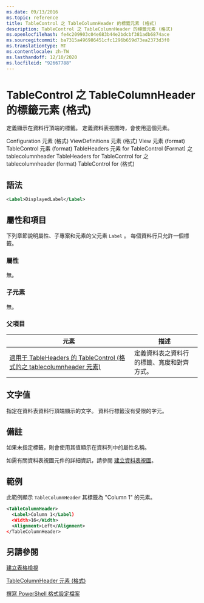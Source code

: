 ```yaml
---
ms.date: 09/13/2016
ms.topic: reference
title: TableControl 之 TableColumnHeader 的標籤元素 (格式)
description: TableControl 之 TableColumnHeader 的標籤元素 (格式)
ms.openlocfilehash: fe4c209903c04e683b44e2bdcbf381adb6874ace
ms.sourcegitcommit: ba7315a496986451cfc1296b659d73ea2373d3f0
ms.translationtype: MT
ms.contentlocale: zh-TW
ms.lasthandoff: 12/10/2020
ms.locfileid: "92667788"
---
```

# <a name="label-element-for-tablecolumnheader-for-tablecontrol-format"></a>TableControl 之 TableColumnHeader 的標籤元素 (格式)

定義顯示在資料行頂端的標籤。 定義資料表視圖時，會使用這個元素。

Configuration 元素 (格式) ViewDefinitions 元素 (格式) View 元素 (format) TableControl 元素 (format) TableHeaders 元素 for TableControl (Format) 之 tablecolumnheader TableHeaders for TableControl for 之 tablecolumnheader (format) TableControl for (格式) 

## <a name="syntax"></a>語法

```xml
<Label>DisplayedLabel</Label>

```

## <a name="attributes-and-elements"></a>屬性和項目

下列章節說明屬性、子專案和元素的父元素 `Label` 。 每個資料行只允許一個標籤。

### <a name="attributes"></a>屬性

無。

### <a name="child-elements"></a>子元素

無。

### <a name="parent-elements"></a>父項目

|元素|描述|
|-------------|-----------------|
|[適用于 TableHeaders 的 TableControl (格式的之 tablecolumnheader 元素) ](./tablecolumnheader-element-format.md)|定義資料表之資料行的標籤、寬度和對齊方式。|

## <a name="text-value"></a>文字值

指定在資料表資料行頂端顯示的文字。 資料行標籤沒有受限的字元。

## <a name="remarks"></a>備註

如果未指定標籤，則會使用其值顯示在資料列中的屬性名稱。

如需有關資料表視圖元件的詳細資訊，請參閱 [建立資料表視圖](./creating-a-table-view.md)。

## <a name="example"></a>範例

此範例顯示 `TableColumnHeader` 其標籤為 "Column 1" 的元素。

```xml
<TableColumnHeader>
  <Label>Column 1</Label)
  <Width>16</Width>
  <Alignment>Left</Alignment>
</TableColumnHeader>
```

## <a name="see-also"></a>另請參閱

[建立表格檢視](./creating-a-table-view.md)

[TableColumnHeader 元素 (格式)](./tablecolumnheader-element-format.md)

[撰寫 PowerShell 格式設定檔案](./writing-a-powershell-formatting-file.md)
